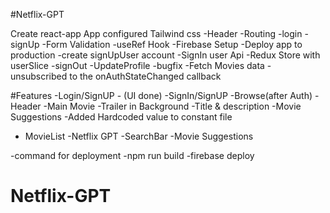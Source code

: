 #Netflix-GPT

Create react-app App
configured Tailwind css
-Header
-Routing
-login
-signUp
-Form Validation
-useRef Hook
-Firebase Setup
-Deploy app to production
-create signUpUser account
-SignIn user Api
-Redux Store with userSlice
-signOut
-UpdateProfile
-bugfix
-Fetch Movies data
-unsubscribed to the onAuthStateChanged callback

#Features
-Login/SignUP - (UI done)
-SignIn/SignUP
-Browse(after Auth)
-Header
-Main Movie
-Trailer in Background
-Title & description
-Movie Suggestions
-Added Hardcoded value to constant file

- MovieList
  -Netflix GPT
  -SearchBar
  -Movie Suggestions

-command for deployment
-npm run build
-firebase deploy

# Netflix-GPT

